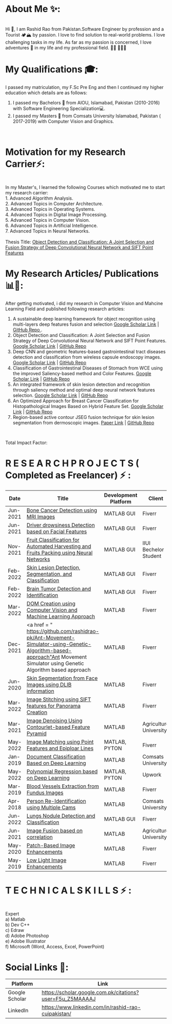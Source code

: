 <!--
**rashidrao-pk/rashidrao-pk** is a ✨ _special_ ✨ repository because its `README.md` (this file) appears on your GitHub profile.



- 🔭 I’m currently working on ...
- 🌱 I’m currently learning ...
- 👯 I’m looking to collaborate on ...
- 🤔 I’m looking for help with ...
- 💬 Ask me about ...
- 📫 How to reach me: ...
- 😄 Pronouns: ...
- ⚡ Fun fact: ...
-->
# About Me ✨: 
<br>
Hi 👋, I am Rashid Rao from Pakistan.Software Engineer by profession and a Tourist 🏕️🏔️ by passion. I love to find solution to real-world problems. I love challenging tasks in my life. As far as my passion is concerned, I love adventures 🚣 in my life and my professional field. 👨🏻‍ 👨🏻‍💻

# My Qualifications 🎓: 
I passed my matriculation, my F.Sc Pre Eng and then I continued my higher education which details are as follows:
<br>
1. I passed my Bachelors 📘 from AIOU, Islamabad, Pakistan (2010-2016) with Software Engineering Specialization💻.
2. I passed my Masters 📗 from Comsats University Islamabad, Pakistan ( 2017-2019) with Computer Vision and Graphics.
<br>

# Motivation for my Research Carrier⚡:
<br>
In my Master's, I learned the following Courses which motivated me to start my research carrier: <br>
1. Advanced Algorithm Analysis. <br>
2. Advanced Topics in Computer Architecture. <br>
3. Advanced Topics in Operating Systems. <br>
4. Advanced Topics in Digital Image Processing. <br>
5. Advanced Topics in Computer Vision. <br>
6. Advanced Topics in Artificial Intelligence. <br>
7. Advanced Topics in Neural Networks. <br>
<br>
Thesis Title: <a href="https://github.com/rashidrao-pk/Master-Thesis-on-Object-Detection-and-Classification-Based-on-Fusion-of-SIFT-and-Deep-CNN-Features"> Object Detection and Classification: A Joint Selection and Fusion Strategy of Deep Convolutional Neural Network and SIFT Point Features </a>
<br>

# My Research Articles/ Publications 📊📝:
After getting motivated, i did my research in Computer Vision and Mahcine Learning Field and published following research articles:
1. A sustainable deep learning framework for object recognition using multi-layers deep features fusion and selection [Google Scholar Link](https://link.springer.com/article/10.1007/s11042-018-7031-0) | [GitHub Repo ](https://github.com/rashidrao-pk/Object-Detection-and-Classification-A-Joint-Selection-and-Fusion-Strategy-of-Deep-Convolutional-Neu).
2. Object Detection and Classification: A Joint Selection and Fusion Strategy of Deep Convolutional Neural Network and SIFT Point Features. [Google Scholar Link](https://www.mdpi.com/2071-1050/12/12/5037) | [GitHub Repo](https://github.com/rashidrao-pk/A-sustainable-deep-learning-framework-for-object-recognition-using-multi-layers-deep-features-fusion)
3. Deep CNN and geometric features-based gastrointestinal tract diseases detection and classification from wireless capsule endoscopy images. [Google Scholar Link](https://www.tandfonline.com/doi/abs/10.1080/0952813X.2019.1572657) | [GitHub Repo](https://github.com/rashidrao-pk/Deep-CNN-and-geometric-features-based-gastrointestinal-tract-diseases-detection-and-classification-f)
4. Classification of Gastrointestinal Diseases of Stomach from WCE using the improved Saliency-based method and Color Features.  [Google Scholar Link](https://link.springer.com/article/10.1007/s11042-019-07875-9) | [GitHub Repo](https://github.com/rashidrao-pk/Classification-of-Gastrointestinal-Diseases-of-Stomach-from-WCE-using-the-improved-Saliency-based-me)
5. An integrated framework of skin lesion detection and recognition through saliency method and optimal deep neural network features selection. [Google Scholar Link](https://link.springer.com/article/10.1007/s00521-019-04514-0) | [GitHub Repo](https://github.com/rashidrao-pk/An-integrated-framework-of-skin-lesion-detection-and-recognition-through-saliency-method-and-optimal)
6. An Optimized Approach for Breast Cancer Classification for Histopathological Images Based on Hybrid Feature Set. [Google Scholar Link](https://www.ingentaconnect.com/content/ben/cmir/2021/00000017/00000001/art00016)  | [GitHub Repo](https://github.com/rashidrao-pk/An-Optimized-Approach-for-Breast-Cancer-Classification-for-Histopathological-Images-Based-on-Hybrid-)
7. Region-based active contour JSEG fusion technique for skin lesion segmentation from dermoscopic images. [Paper Link](https://1stdirectory.co.uk/_assets/files_comp/ad6f229c-84db-4857-a481-2f6e9377461d.pdf) |  [GitHub Repo](https://github.com/rashidrao-pk/Region-based-active-contour-JSEG-fusion-technique-for-skin-lesion-segmentation-from-dermoscopic-imag) 
<br>

Total Impact Factor: 

# R E S E A R C H P R O J E C T S ( Completed as Freelancer) ⚡ :


Date	| Title	|Development Platform	 | Client	 | Client Location |
| -- | -- | -- | -- | -- |
Jun-2021 | <a href = "https://github.com/rashidrao-pk/Bone-Cancer-Detection-GUI-in-Matlab-using-Image-Processing-Techniques " >Bone Cancer Detection using MRI Images </a>| MATLAB GUI	| Fiverr | US |
Jun-2021 | <a href = "https://github.com/rashidrao-pk/Driver-Drowsiness-Detection-using-Computer-Vision-in-Matlab " >Driver drowsiness Detection based on Facial Features </a>| MATLAB GUI |	Fiverr |	Malysia |
Nov-2021 | <a href = "https://github.com/rashidrao-pk/Neural-Network-Based-Automatic-Fruit-Classification/blob/main/README.md " >Fruit Classification for Automated Harvesting and Fruits Packing using Neural Networks </a>| MATLAB GUI	| IIUI Bechelor Student |	Islamabad, Pakistan |
Feb-2022 | <a href = " https://github.com/rashidrao-pk/Computer-Vision-based-system-in-Matlab-for-Benign-and-Malignant-Classification-Skin-Lesion-Detection" >Skin Lesion Detection, Segmentation, and Classification </a> | MATLAB GUI | Fiverr | UK |
Feb-2022 | <a href = " https://github.com/rashidrao-pk/Brain-Tumor-Detection-and-Classification-GUI-based-App-in-Matlab" >Brain Tumor Detection and Identification </a>| MATLAB GUI | Fiverr | Malysia |
Mar-2022 | <a href = " https://github.com/rashidrao-pk/DOM-Creation-using-Computer-Vision-and-Machine-Learning-Approach" >DOM Creation using Computer Vision and Machine Learning Approach </a> | MATLAB | Fiverr | Srilanka |
Dec-2021 | <a href = " https://github.com/rashidrao-pk/Ant-Movement-Simulator-using-Genetic-Algorithm-based-approach"Ant Movement Simulator using Genetic Algorithm based approach </a>| MATLAB | Fiverr | US |
Jun-2020 | <a href = "https://github.com/rashidrao-pk/Skin-Segmentation-from-Face-Images-using-DLIB-information-in-Matlab " >Skin Segmentation from Face Images using DLIB information </a>| MATLAB | Fiverr | US |
Mar-2022 | <a href = "https://github.com/rashidrao-pk/Image-Stitching-using-SIFT-features-for-Panorama-Creation-in-Matlab " >Image Stitching using SIFT features for Panorama Creation </a>| MATLAB | Fiverr | US |
Mar-2021 | <a href = "https://github.com/rashidrao-pk/Image-Denoising-Using-Contourlet-based-Feature-Pyramid " >Image Denoising Using Contourlet-based Feature Pyramid </a>| MATLAB | Agriculture University | Faisalabad, Pakistan |
May-2022 | <a href = " https://github.com/rashidrao-pk/Image-Matching-using-Point-Features-and-Epiploar-Lines-in-Matlab" >Image Matching using Point Features and Epiploar Lines </a>| MATLAB, PYTON | Fiverr | US |
Jan-2019 | <a href = "https://github.com/rashidrao-pk/Document-Classification-Based-on-Deep-Learning-in-Matlab " >Document Classification Based on Deep Learning </a>| MATLAB | Comsats University | Wah, Pakistan |
May-2022 | <a href = " https://github.com/rashidrao-pk/Polynomial-Regression-based-on-Deep-Learning-in-Matlab" >Polynomial Regression based on Deep Learning </a>| MATLAB, PYTON | Upwork | UK |
Mar-2019 | <a href = " https://github.com/rashidrao-pk/Blood-Vessels-Extraction-from-Fundus-Images-in-Matlab" >Blood Vessels Extraction from Fundus Images </a>| MATLAB | Fiverr | UK |
Apr-2018 | <a href = "https://github.com/rashidrao-pk/Person-Re-Identification-using-Multiple-Cams-in-Matlab " >Person Re-Identification using Multiple Cams </a>| MATLAB | Comsats University | Wah, Pakistan |
Jun-2022 | <a href = "https://github.com/rashidrao-pk/Lungs_Nodule_Cancer_Detection_and_Classification_MRI_CT_Images " >Lungs Nodule Detection and Classification </a>| MATLAB GUI | Fiverr | Pakistan |
Jun-2021 | <a href = " https://github.com/rashidrao-pk/Image-Fusion-based-on-correlation-in-MATLAB" >Image Fusion based on correlation </a>| MATLAB | Agriculture University | Faisalabad, Pakistan |
May-2020 | <a href = " https://github.com/rashidrao-pk/Patch-Based-Image-Enhancements-in-Matlab-CLAHE" >Patch-Based Image Enhancements </a>| MATLAB | Fiverr | KSA |
May-2019 | <a href = " https://github.com/rashidrao-pk/Low-Light-Image-Enhancements-using-Matlab" >Low Light Image Enhancements </a>| MATLAB | Fiverr | China |



#  T E C H N I C A L S K I L L S ⚡ :
<br> 
Expert 
<br>
  a) Matlab <br>
  b) Dev C++  <br>
  c) Edraw  <br>
  d) Adobe Photoshop  <br>
  e) Adobe Illustrator  <br>
  f) Microsoft (Word, Access, Excel,
      PowerPoint) <br>

# Social Links 🔗:

|  Platform | Link  |
|---|---|
| Google Scholar  | https://scholar.google.com.pk/citations?user=F5u_Z5MAAAAJ  |
| LinkedIn  | https://www.linkedin.com/in/rashid-rao-cuipakistan/  |


<br>

